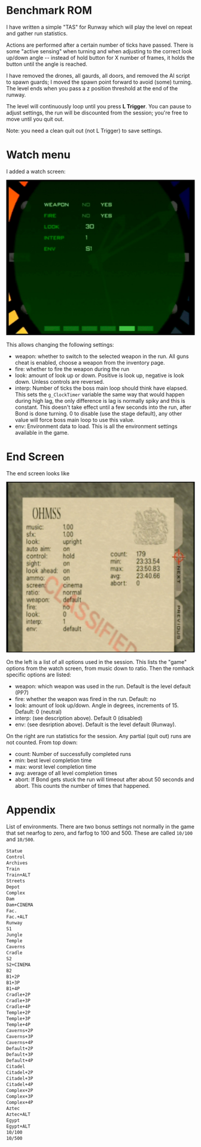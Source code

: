 # Benchmark ROM

I have written a simple "TAS" for Runway which will play the level on repeat and gather run statistics.

Actions are performed after a certain number of ticks have passed. There is some "active sensing" when turning and when adjusting to the correct look up/down angle -- instead of hold button for X number of frames, it holds the button until the angle is reached.

I have removed the drones, all gaurds, all doors, and removed the AI script to spawn guards; I moved the spawn point forward to avoid (some) turning. The level ends when you pass a z position threshold at the end of the runway.

The level will continuously loop until you press **L Trigger**. You can pause to adjust settings, the run will be discounted from the session; you're free to move until you quit out.

Note: you need a clean quit out (not L Trigger) to save settings.

# Watch menu

I added a watch screen:

![watch menu](watch_menu.jpg)

This allows changing the following settings:

- weapon: whether to switch to the selected weapon in the run. All guns cheat is enabled, choose a weapon from the inventory page.
- fire: whether to fire the weapon during the run
- look: amount of look up or down. Positive is look up, negative is look down. Unless controls are reversed.
- interp: Number of ticks the boss main loop should think have elapsed. This sets the `g_ClockTimer` variable the same way that would happen during high lag, the only difference is lag is normally spiky and this is constant. This doesn't take effect until a few seconds into the run, after Bond is done turning. 0 to disable (use the stage default), any other value will force boss main loop to use this value.
- env: Environment data to load. This is all the environment settings available in the game.

# End Screen

The end screen looks like

![default-cinema.jpg](default-cinema.jpg)

On the left is a list of all options used in the session. This lists the "game" options from the watch screen, from music down to ratio. Then the romhack specific options are listed:

- weapon: which weapon was used in the run. Default is the level default (PP7)
- fire: whether the weapon was fired in the run. Default: no
- look: amount of look up/down. Angle in degrees, increments of 15. Default: 0 (neutral)
- interp: (see description above). Default 0 (disabled)
- env: (see desription above). Default is the level default (Runway).

On the right are run statistics for the session. Any partial (quit out) runs are not counted. From top down:

- count: Number of successfully completed runs
- min: best level completion time
- max: worst level completion time
- avg: average of all level completion times
- abort: If Bond gets stuck the run will timeout after about 50 seconds and abort. This counts the number of times that happened.

# Appendix

List of environments. There are two bonus settings not normally in the game that set nearfog to zero, and farfog to 100 and 500. These are called `10/100` and `10/500`.

```
Statue
Control
Archives
Train
Train+ALT
Streets
Depot
Complex
Dam
Dam+CINEMA
Fac.
Fac.+ALT
Runway
S1
Jungle
Temple
Caverns
Cradle
S2
S2+CINEMA
B2
B1+2P
B1+3P
B1+4P
Cradle+2P
Cradle+3P
Cradle+4P
Temple+2P
Temple+3P
Temple+4P
Caverns+2P
Caverns+3P
Caverns+4P
Default+2P
Default+3P
Default+4P
Citadel
Citadel+2P
Citadel+3P
Citadel+4P
Complex+2P
Complex+3P
Complex+4P
Aztec
Aztec+ALT
Egypt
Egypt+ALT
10/100
10/500
```